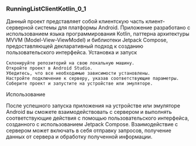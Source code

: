 ### RunningListClientKotlin_0_1

Данный проект представляет собой клиентскую часть клиент-серверной системы для платформы Android. Приложение разработано с использованием языка программирования Kotlin, паттерна архитектуры MVVM (Model-View-ViewModel) и библиотеки Jetpack Compose, предоставляющей декларативный подход к созданию пользовательского интерфейса.
Установка и запуск

    Склонируйте репозиторий на свою локальную машину.
    Откройте проект в Android Studio.
    Убедитесь, что все необходимые зависимости установлены.
    Настройте подключение к серверу, указав соответствующие параметры.
    Соберите проект и запустите на устройстве или эмуляторе.

Использование

После успешного запуска приложения на устройстве или эмуляторе Android вы сможете взаимодействовать с сервером и выполнять соответствующие действия с помощью пользовательского интерфейса, созданного с использованием Jetpack Compose. Взаимодействие с сервером может включать в себя отправку запросов, получение данных от сервера и обработку полученной информации.
